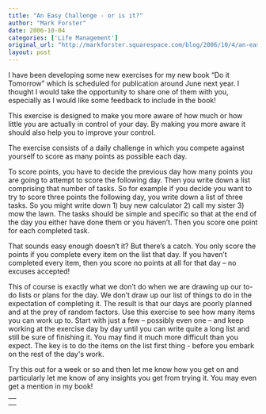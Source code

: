 ```yaml
---
title: "An Easy Challenge - or is it?"
author: "Mark Forster"
date: 2006-10-04
categories: ['Life Management']
original_url: "http://markforster.squarespace.com/blog/2006/10/4/an-easy-challenge-or-is-it.html"
layout: post
---
```


I have been developing some new exercises for my new book “Do it Tomorrow” which is scheduled for publication around June next year. I thought I would take the opportunity to share one of them with you, especially as I would like some feedback to include in the book!

This exercise is designed to make you more aware of how much or how little you are actually in control of your day. By making you more aware it should also help you to improve your control.

The exercise consists of a daily challenge in which you compete against yourself to score as many points as possible each day.

To score points, you have to decide the previous day how many points you are going to attempt to score the following day. Then you write down a list comprising that number of tasks. So for example if you decide you want to try to score three points the following day, you write down a list of three tasks. So you might write down 1) buy new calculator 2) call my sister 3) mow the lawn. The tasks should be simple and specific so that at the end of the day you either have done them or you haven’t. Then you score one point for each completed task.

That sounds easy enough doesn’t it? But there’s a catch. You only score the points if you complete every item on the list that day. If you haven’t completed every item, then you score no points at all for that day – no excuses accepted!

This of course is exactly what we don’t do when we are drawing up our to-do lists or plans for the day. We don’t draw up our list of things to do in the expectation of completing it. The result is that our days are poorly planned and at the prey of random factors. Use this exercise to see how many items you can work up to. Start with just a few – possibly even one – and keep working at the exercise day by day until you can write quite a long list and still be sure of finishing it. You may find it much more difficult than you expect. The key is to do the items on the list first thing - before you embark on the rest of the day's work.

Try this out for a week or so and then let me know how you get on and particularly let me know of any insights you get from trying it. You may even get a mention in my book!

|  |
| --- |
|  |
|  |
